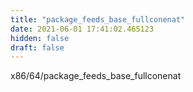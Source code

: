 ```yaml
---
title: "package_feeds_base_fullconenat"
date: 2021-06-01 17:41:02.465123
hidden: false
draft: false
---
```


x86/64/package_feeds_base_fullconenat

